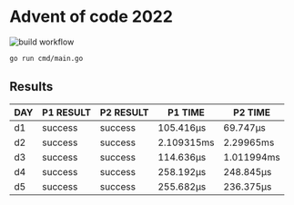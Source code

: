 # Advent of code 2022
![build workflow](https://github.com/rickardenglund/aoc2022/actions/workflows/build.yaml/badge.svg)

``` bash
go run cmd/main.go
```

## Results
| DAY | P1 RESULT | P2 RESULT |  P1 TIME   |  P2 TIME   |
|-----|-----------|-----------|------------|------------|
| d1  | success   | success   | 105.416µs  | 69.747µs   |
| d2  | success   | success   | 2.109315ms | 2.29965ms  |
| d3  | success   | success   | 114.636µs  | 1.011994ms |
| d4  | success   | success   | 258.192µs  | 248.845µs  |
| d5  | success   | success   | 255.682µs  | 236.375µs  |
